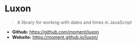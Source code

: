 # Luxon
> A library for working with dates and times in JavaScript

* **Github:** https://github.com/moment/luxon
* **Website:** https://moment.github.io/luxon/